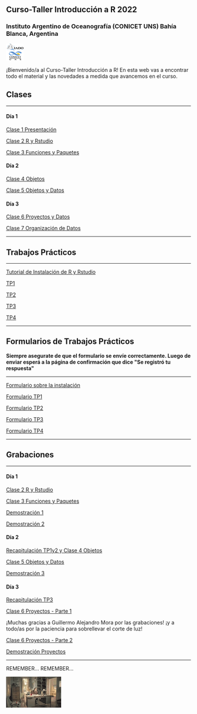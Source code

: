 ## Curso-Taller Introducción a R 2022

### Instituto Argentino de Oceanografía (CONICET UNS) Bahía Blanca, Argentina

![icon_IADO](./TPs/img/logo_iado_2019_negro.png)

¡Bienvenido/a al Curso-Taller Introducción a R! En esta web vas a encontrar todo el material y las novedades a medida que avancemos en el curso.

## Clases

****

#### Día 1

[Clase 1 Presentación](https://pepiamodeo.github.io/cursotallerIADO/clases/Clase1_presentacion.pdf)

[Clase 2 R y Rstudio](https://pepiamodeo.github.io/cursotallerIADO/clases/Clase2_RyRstudio.pdf)

[Clase 3 Funciones y Paquetes](https://pepiamodeo.github.io/cursotallerIADO/clases/Clase3_funciones_paquetes.pdf)

#### Día 2

[Clase 4 Objetos](https://pepiamodeo.github.io/cursotallerIADO/clases/Clase4_objetos.pdf)

[Clase 5 Objetos y Datos](https://pepiamodeo.github.io/cursotallerIADO/clases/Clase5_datos_objetos.pdf)

#### Día 3

[Clase 6 Proyectos y Datos](https://pepiamodeo.github.io/cursotallerIADO/clases/Clase6_proyectos.pdf)

[Clase 7 Organización de Datos](https://pepiamodeo.github.io/cursotallerIADO/clases/Clase7_tidy.pdf)

****

## Trabajos Prácticos

****

[Tutorial de Instalación de R y Rstudio](https://rpubs.com/pepiamodeo/933224)

[TP1](https://pepiamodeo.github.io/cursotallerIADO/TPs/TP1.html)

[TP2](https://pepiamodeo.github.io/cursotallerIADO/TPs/TP2.html)

[TP3](https://pepiamodeo.github.io/cursotallerIADO/TPs/TP3.html)

[TP4](https://pepiamodeo.github.io/cursotallerIADO/TPs/TP4.html)

****

## Formularios de Trabajos Prácticos

__Siempre asegurate de que el formulario se envíe correctamente. Luego de enviar esperá a la página de confirmación que dice "Se registró tu respuesta"__

****

[Formulario sobre la instalación](https://forms.gle/AcrwUS1tdpp1f6jE7)

[Formulario TP1](https://forms.gle/FGYMaaPeP3s8k7Um6)

[Formulario TP2](https://forms.gle/UnxV9xCZ9yUrCCd56)

[Formulario TP3](https://forms.gle/6NMJH5tixq2S6QLa9)

[Formulario TP4](https://forms.gle/TkXS3yQ7K1N7TZGg9)

****

## Grabaciones

****

#### Día 1

[Clase 2 R y Rstudio](https://us06web.zoom.us/rec/share/3aoQ0NJUk2Kl7y_BGRkSPjeXRarKgjMsx_Q6f9Ebfjm2jp1ou6TPsyw1tHSEw8-M.0AGOBuUi6vTw1adh?startTime=1661171558000)

[Clase 3 Funciones y Paquetes](https://us06web.zoom.us/rec/share/3aoQ0NJUk2Kl7y_BGRkSPjeXRarKgjMsx_Q6f9Ebfjm2jp1ou6TPsyw1tHSEw8-M.0AGOBuUi6vTw1adh?startTime=1661173336000)

[Demostración 1](https://us06web.zoom.us/rec/share/3aoQ0NJUk2Kl7y_BGRkSPjeXRarKgjMsx_Q6f9Ebfjm2jp1ou6TPsyw1tHSEw8-M.0AGOBuUi6vTw1adh?startTime=1661175274000)

[Demostración 2](https://us06web.zoom.us/rec/share/3aoQ0NJUk2Kl7y_BGRkSPjeXRarKgjMsx_Q6f9Ebfjm2jp1ou6TPsyw1tHSEw8-M.0AGOBuUi6vTw1adh?startTime=1661177196000)

#### Día 2

[Recapitulación TP1y2 y Clase 4 Objetos](https://us06web.zoom.us/rec/share/Oic7ZDI-DkktG-IFT1CYYi0zhJXA-poouPGSJM3b0jpz0BGFSrLyDhPcKQFuBxjm.ktzd9EN_FatonbIL?startTime=1661256324000)

[Clase 5 Objetos y Datos](https://us06web.zoom.us/rec/share/Oic7ZDI-DkktG-IFT1CYYi0zhJXA-poouPGSJM3b0jpz0BGFSrLyDhPcKQFuBxjm.ktzd9EN_FatonbIL?startTime=1661259717000)

[Demostración 3](https://us06web.zoom.us/rec/share/Oic7ZDI-DkktG-IFT1CYYi0zhJXA-poouPGSJM3b0jpz0BGFSrLyDhPcKQFuBxjm.ktzd9EN_FatonbIL?startTime=1661261904000)

#### Día 3

[Recapitulación TP3](https://drive.google.com/file/d/1AQdxPgBbLRREYwqs1P30CtRPJwk_GnFN/view?usp=sharing)

[Clase 6 Proyectos - Parte 1](https://drive.google.com/file/d/1ASFbqLLMWEGq6TpVpMWPCwUhPlY3wFyf/view?usp=sharing)

¡Muchas gracias a Guillermo Alejandro Mora por las grabaciones! ¡y a todo/as por la paciencia para sobrellevar el corte de luz!

[Clase 6 Proyectos - Parte 2](https://us06web.zoom.us/rec/share/tfllFBhrZCLjWuIaeR--fXgseCIf3TELbZ3vTPS3cabMYVNuDegJiSJwPXfvN_sc.vSWCJ8Y2oTpI9b8L?startTime=1661348006000)

[Demostración Proyectos ](https://us06web.zoom.us/rec/share/tfllFBhrZCLjWuIaeR--fXgseCIf3TELbZ3vTPS3cabMYVNuDegJiSJwPXfvN_sc.vSWCJ8Y2oTpI9b8L?startTime=1661350415000)

****


REMEMBER... REMEMBER...

![desk_flip](./TPs/img/deskflip_150p.gif)
